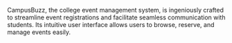 CampusBuzz, the college event management system, is ingeniously crafted to streamline event registrations and facilitate seamless communication with students. Its intuitive user interface allows users to browse, reserve, and manage events easily.
